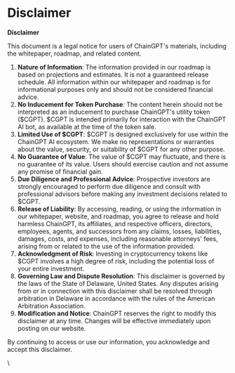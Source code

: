 # Disclaimer

**Disclaimer**

This document is a legal notice for users of ChainGPT's materials, including the whitepaper, roadmap, and related content.

1. **Nature of Information**: The information provided in our roadmap is based on projections and estimates. It is not a guaranteed release schedule. All information within our whitepaper and roadmap is for informational purposes only and should not be considered financial advice.
2. **No Inducement for Token Purchase**: The content herein should not be interpreted as an inducement to purchase ChainGPT's utility token ($CGPT). $CGPT is intended primarily for interaction with the ChainGPT AI bot, as available at the time of the token sale.
3. **Limited Use of $CGPT**: $CGPT is designed exclusively for use within the ChainGPT AI ecosystem. We make no representations or warranties about the value, security, or suitability of $CGPT for any other purpose.
4. **No Guarantee of Value**: The value of $CGPT may fluctuate, and there is no guarantee of its value. Users should exercise caution and not assume any promise of financial gain.
5. **Due Diligence and Professional Advice**: Prospective investors are strongly encouraged to perform due diligence and consult with professional advisors before making any investment decisions related to $CGPT.
6. **Release of Liability**: By accessing, reading, or using the information in our whitepaper, website, and roadmap, you agree to release and hold harmless ChainGPT, its affiliates, and respective officers, directors, employees, agents, and successors from any claims, losses, liabilities, damages, costs, and expenses, including reasonable attorneys' fees, arising from or related to the use of the information provided.
7. **Acknowledgment of Risk**: Investing in cryptocurrency tokens like $CGPT involves a high degree of risk, including the potential loss of your entire investment.
8. **Governing Law and Dispute Resolution**: This disclaimer is governed by the laws of the State of Delaware, United States. Any disputes arising from or in connection with this disclaimer shall be resolved through arbitration in Delaware in accordance with the rules of the American Arbitration Association.
9. **Modification and Notice**: ChainGPT reserves the right to modify this disclaimer at any time. Changes will be effective immediately upon posting on our website.

By continuing to access or use our information, you acknowledge and accept this disclaimer.

\
